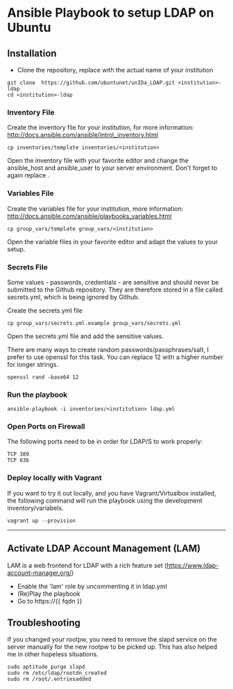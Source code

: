 # Ansible Playbook to setup LDAP on Ubuntu


## Installation

* Clone the repository, replace <institution> with the actual name of your institution

```
git clone  https://github.com/ubuntunet/unIDa_LDAP.git <institution>-ldap
cd <institution>-ldap
```

### Inventory File

Create the inventory file for your institution, for more information: http://docs.ansible.com/ansible/intro\_inventory.html

```
cp inventories/template inventories/<institution>
```

Open the inventory file with your favorite editor and change the ansible\_host and ansible\_user to your server environment. Don't forget to again replace <institution>.

### Variables File

Create the variables file for your institution, more information: <http://docs.ansible.com/ansible/playbooks_variables.html>

```
cp group_vars/template group_vars/<institution>
```

Open the variable files in your favorite editor and adapt the values to your setup.


### Secrets File

Some values - passwords, credentials - are sensitive and should never be submitted to the Github repository. They are therefore stored in a file called secrets.yml, which is being ignored by Github.

Create the secrets.yml file

```
cp group_vars/secrets.yml.example group_vars/secrets.yml
```

Open the secrets.yml file and add the sensitive values.

There are many ways to create random passwords/passphrases/salt, I prefer to use openssl for this task. You can replace 12 with a higher number for longer strings.

```
openssl rand -base64 12
```


### Run the playbook

```
ansible-playbook -i inventories/<institution> ldap.yml 
```



### Open Ports on Firewall

The following ports need to be in order for LDAP/S to work properly:
```
TCP 389
TCP 636
```

### Deploy locally with Vagrant

If you want to try it out locally, and you have Vagrant/Virtualbox installed, the following command will run the playbook using the development inventory/variabels.

```
vagrant up --provision
```



----


## Activate LDAP Account Management (LAM)

LAM is a web frontend for LDAP with a rich feature set (<https://www.ldap-account-manager.org/>)

* Enable the 'lam' role by uncommenting it in ldap.yml
* (Re)Play the playbook
* Go to https://{{ fqdn }}



## Troubleshooting

If you changed your rootpw, you need to remove the slapd service on the server manually for the new rootpw to be picked up. This has also helped me in other hopeless situations.

```
sudo aptitude purge slapd
sudo rm /etc/ldap/rootdn_created
sudo rm /root/.entriesadded
```

